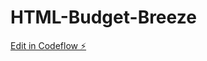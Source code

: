 # HTML-Budget-Breeze

[Edit in Codeflow ⚡️](https://stackblitz.com/~/github.com/alexandrapierson/HTML-Budget-Breeze)